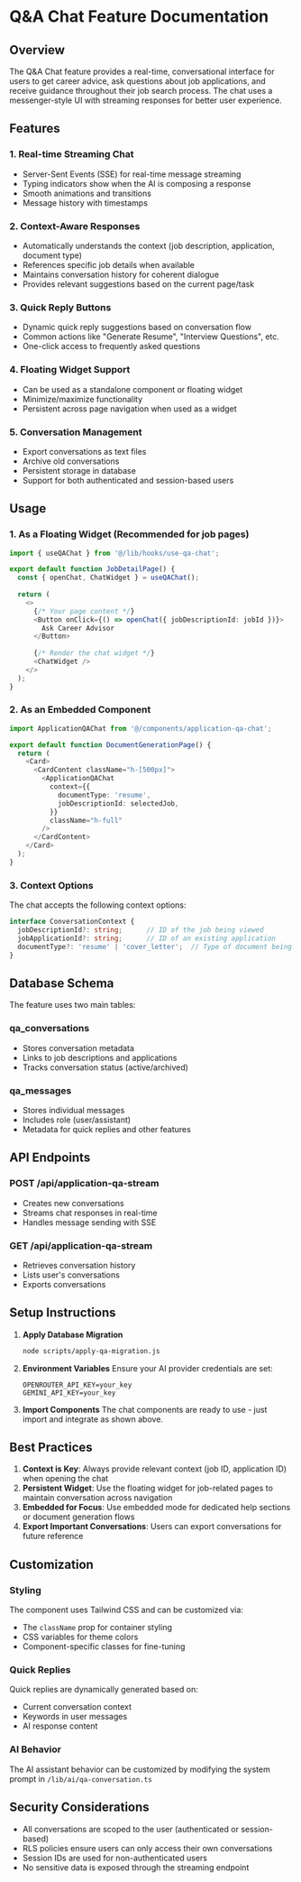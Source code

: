 # Q&A Chat Feature Documentation

## Overview

The Q&A Chat feature provides a real-time, conversational interface for users to get career advice, ask questions about job applications, and receive guidance throughout their job search process. The chat uses a messenger-style UI with streaming responses for better user experience.

## Features

### 1. Real-time Streaming Chat
- Server-Sent Events (SSE) for real-time message streaming
- Typing indicators show when the AI is composing a response
- Smooth animations and transitions
- Message history with timestamps

### 2. Context-Aware Responses
- Automatically understands the context (job description, application, document type)
- References specific job details when available
- Maintains conversation history for coherent dialogue
- Provides relevant suggestions based on the current page/task

### 3. Quick Reply Buttons
- Dynamic quick reply suggestions based on conversation flow
- Common actions like "Generate Resume", "Interview Questions", etc.
- One-click access to frequently asked questions

### 4. Floating Widget Support
- Can be used as a standalone component or floating widget
- Minimize/maximize functionality
- Persistent across page navigation when used as a widget

### 5. Conversation Management
- Export conversations as text files
- Archive old conversations
- Persistent storage in database
- Support for both authenticated and session-based users

## Usage

### 1. As a Floating Widget (Recommended for job pages)

```typescript
import { useQAChat } from '@/lib/hooks/use-qa-chat';

export default function JobDetailPage() {
  const { openChat, ChatWidget } = useQAChat();
  
  return (
    <>
      {/* Your page content */}
      <Button onClick={() => openChat({ jobDescriptionId: jobId })}>
        Ask Career Advisor
      </Button>
      
      {/* Render the chat widget */}
      <ChatWidget />
    </>
  );
}
```

### 2. As an Embedded Component

```typescript
import ApplicationQAChat from '@/components/application-qa-chat';

export default function DocumentGenerationPage() {
  return (
    <Card>
      <CardContent className="h-[500px]">
        <ApplicationQAChat
          context={{
            documentType: 'resume',
            jobDescriptionId: selectedJob,
          }}
          className="h-full"
        />
      </CardContent>
    </Card>
  );
}
```

### 3. Context Options

The chat accepts the following context options:

```typescript
interface ConversationContext {
  jobDescriptionId?: string;      // ID of the job being viewed
  jobApplicationId?: string;      // ID of an existing application
  documentType?: 'resume' | 'cover_letter';  // Type of document being generated
}
```

## Database Schema

The feature uses two main tables:

### qa_conversations
- Stores conversation metadata
- Links to job descriptions and applications
- Tracks conversation status (active/archived)

### qa_messages
- Stores individual messages
- Includes role (user/assistant)
- Metadata for quick replies and other features

## API Endpoints

### POST /api/application-qa-stream
- Creates new conversations
- Streams chat responses in real-time
- Handles message sending with SSE

### GET /api/application-qa-stream
- Retrieves conversation history
- Lists user's conversations
- Exports conversations

## Setup Instructions

1. **Apply Database Migration**
   ```bash
   node scripts/apply-qa-migration.js
   ```

2. **Environment Variables**
   Ensure your AI provider credentials are set:
   ```
   OPENROUTER_API_KEY=your_key
   GEMINI_API_KEY=your_key
   ```

3. **Import Components**
   The chat components are ready to use - just import and integrate as shown above.

## Best Practices

1. **Context is Key**: Always provide relevant context (job ID, application ID) when opening the chat
2. **Persistent Widget**: Use the floating widget for job-related pages to maintain conversation across navigation
3. **Embedded for Focus**: Use embedded mode for dedicated help sections or document generation flows
4. **Export Important Conversations**: Users can export conversations for future reference

## Customization

### Styling
The component uses Tailwind CSS and can be customized via:
- The `className` prop for container styling
- CSS variables for theme colors
- Component-specific classes for fine-tuning

### Quick Replies
Quick replies are dynamically generated based on:
- Current conversation context
- Keywords in user messages
- AI response content

### AI Behavior
The AI assistant behavior can be customized by modifying the system prompt in `/lib/ai/qa-conversation.ts`

## Security Considerations

- All conversations are scoped to the user (authenticated or session-based)
- RLS policies ensure users can only access their own conversations
- Session IDs are used for non-authenticated users
- No sensitive data is exposed through the streaming endpoint